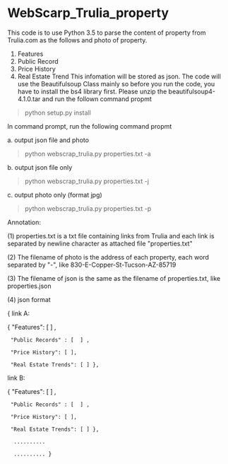 # WebScarp_Trulia_property
This code is to use Python 3.5 to parse the content of property from Trulia.com as the follows and photo of property.
1. Features
2. Public Record
3. Price History
4. Real Estate Trend
This infomation will be stored as json. The code will use the Beautifulsoup Class mainly so before you run the code, you have to install the bs4 library first. Please unzip the beautifulsoup4-4.1.0.tar and run the follown command propmt
> python setup.py install

In command prompt, run the following command propmt

a. output json file and photo 
> python webscrap_trulia.py properties.txt -a

b. output json file only
> python webscrap_trulia.py properties.txt -j

c. output photo only (format jpg)
> python webscrap_trulia.py properties.txt -p

Annotation:

(1) properties.txt  is a txt file containing links from Trulia and each link is separated by newline character as attached file "properties.txt"

(2) The filename of photo is the address of each property, each word separated by "-", like 830-E-Copper-St-Tucson-AZ-85719

(3) The filename of json is the same as the filename of properties.txt, like properties.json

(4) json format

{  link A:
   
   { "Features": [  ] ,
   
     "Public Records" : [  ] , 
    
     "Price History": [ ],
     
     "Real Estate Trends": [ ] }, 
     
   link B:
   
   { "Features": [  ] ,
    
     "Public Records" : [  ] , 
     
     "Price History": [ ],
     
     "Real Estate Trends": [ ] },
      
      ..........
      
      .......... }    
